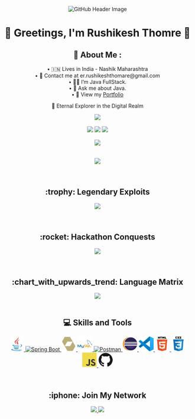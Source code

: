<!-- Header -->
<p align="center">
  <img src="https://github.com/Rushikesh-Thomre/Rushikesh-Thomre/assets/119784108/df50843e-9c2c-4d6b-b48f-7f3202348a0c" alt="GitHub Header Image">
</p>

<h1 align="center">👾 Greetings, I'm Rushikesh Thomre 👾</h1>

<!-- About Me -->
<h2 align="center">💫 About Me : </h2>

<p align="center"> 
  • 🇮🇳 Lives in India - Nashik Maharashtra<br>
  • 📧 Contact me at er.rushikeshthomare@gmail.com<br>
  • 👨‍💻 I’m Java FullStack.<br>
  • 💬 Ask me about Java.<br>
  • 🧿 View my <a href="file:///H:/Portfolio%20Website/index.html" target="_blank">Portfolio</a><br>
</p>

<p align="center">🚀 Eternal Explorer in the Digital Realm</p>

<!-- Typing Animation -->
<p align="center">
  <a href="https://github.com/Rushikesh-Thomre?tab=repositories">
    <img src="https://readme-typing-svg.herokuapp.com?lines=Java%20|%20Python%20|+SQL%20|%20Computer+Networks;&center=true&width=550&height=40">
  </a>
</p>

<!-- Badges Section -->
<div align="center">
  <img src="https://img.shields.io/github/followers/Rushikesh-Thomre?logo=Github&style=for-the-badge">
  <img src="https://img.shields.io/github/stars/Rushikesh-Thomre?style=for-the-badge">
  <a href="https://github.com/Rushikesh-Thomre/"><img src="https://komarev.com/ghpvc/?username=Rushikesh-Thomre&style=for-the-badge"></a>
</div>

<!-- GitHub Stats -->
<br>
<div align="center">
  <img src="https://github-readme-stats.vercel.app/api?username=Rushikesh-Thomre&show_icons=true&theme=radical">
</div>

<!-- Typing Animation -->
<br>
<p align="center">
  <a href="https://github.com/Rushikesh-Thomre/">
    <img src="https://readme-typing-svg.herokuapp.com?lines=Java%20|%20Python%20|%20SQL%20|%20PowerBI|%20Tableau%20|%20Spring+Boot%20|%20Hibernate%20|%20JSP%20|%20Microservices;&center=true&width=550&height=40">

  </a>
</p>

<!-- Legendary Exploits -->
<br>
<h2 align="center">:trophy: Legendary Exploits</h2>
<p align="center">
  <a href="https://github.com/Rushikesh-Thomre/">
    <img src="https://readme-typing-svg.herokuapp.com?lines=Students+Innovation+Festival;IISF+2022+MANIT;Top+100+Teams+in+India;&center=true&width=550&height=40">
  </a>
</p>

<!-- Hackathon Conquests -->
<br>
<h2 align="center">:rocket: Hackathon Conquests</h2>
<p align="center">
  <a href="https://github.com/Rushikesh-Thomre/">
    <img src="https://readme-typing-svg.herokuapp.com?lines=2nd+Edition+of+Poornima+Hackathon+2023;Tech+Hunt+Hachathon;&center=true&width=550&height=40">
  </a>
</p>

<!-- Language Matrix -->
<br>
<h2 align="center">:chart_with_upwards_trend: Language Matrix</h2>
<div align="center">
  <img src="https://github-readme-stats.vercel.app/api/top-langs/?username=Rushikesh-Thomre&layout=compact&theme=radical">
</div>

<!-- Skills -->
<br>
<h2 align="center">💻 Skills and Tools</h2>
<p align="center">
  <a href="https://www.java.com" target="_blank" rel="noreferrer"> 
    <img src="https://raw.githubusercontent.com/devicons/devicon/master/icons/java/java-original.svg" alt="Java" width="40" height="40"/> 
  </a> 
  <a href="https://spring.io/projects/spring-boot" target="_blank" rel="noreferrer"> 
    <img src="https://www.vectorlogo.zone/logos/springio/springio-icon.svg" alt="Spring Boot" width="40" height="40"/> 
  </a>
  <a href="https://hibernate.org/" target="_blank" rel="noreferrer"> 
    <img src="https://raw.githubusercontent.com/devicons/devicon/master/icons/hibernate/hibernate-plain.svg" alt="Hibernate" width="40" height="40"/> 
  </a> 
  <a href="https://www.mysql.com/" target="_blank" rel="noreferrer"> 
    <img src="https://raw.githubusercontent.com/devicons/devicon/master/icons/mysql/mysql-original-wordmark.svg" alt="MySQL" width="40" height="40"/> 
  </a>
  <a href="https://www.postman.com/" target="_blank" rel="noreferrer"> 
    <img src="https://www.vectorlogo.zone/logos/getpostman/getpostman-icon.svg" alt="Postman" width="40" height="40"/> 
  </a> 
  <a href="https://www.eclipse.org/" target="_blank" rel="noreferrer"> 
    <img src="https://raw.githubusercontent.com/devicons/devicon/master/icons/eclipse/eclipse-original.svg" alt="Eclipse" width="40" height="40"/> 
  </a> 
  <a href="https://code.visualstudio.com/" target="_blank" rel="noreferrer"> 
    <img src="https://raw.githubusercontent.com/devicons/devicon/master/icons/vscode/vscode-original.svg" alt="Visual Studio Code" width="40" height="40"/> 
  </a>
  <a href="https://www.w3.org/html/" target="_blank" rel="noreferrer"> 
    <img src="https://raw.githubusercontent.com/devicons/devicon/master/icons/html5/html5-original-wordmark.svg" alt="HTML" width="40" height="40"/> 
  </a> 
  <a href="https://www.w3schools.com/css/" target="_blank" rel="noreferrer"> 
    <img src="https://raw.githubusercontent.com/devicons/devicon/master/icons/css3/css3-original-wordmark.svg" alt="CSS" width="40" height="40"/> 
  </a> 
  <a href="https://developer.mozilla.org/en-US/docs/Web/JavaScript" target="_blank" rel="noreferrer"> 
    <img src="https://raw.githubusercontent.com/devicons/devicon/master/icons/javascript/javascript-original.svg" alt="JavaScript" width="40" height="40"/> 
  </a> 
  <a href="https://github.com/" target="_blank" rel="noreferrer"> 
    <img src="https://raw.githubusercontent.com/devicons/devicon/master/icons/github/github-original.svg" alt="GitHub" width="40" height="40"/> 
  </a>
</p>



<!-- Join My Network -->
<br>
<h2 align="center">:iphone: Join My Network</h2>
<div align="center">
  <!-- Animated LinkedIn Icon -->
  <a href="https://www.linkedin.com/in/rushikesh-thomre/">
    <img src="https://img.shields.io/badge/LinkedIn-0077B5?style=for-the-badge&logo=linkedin&logoColor=white&logoWidth=30&logoHeight=30">
  </a>
  <!-- Animated Gmail Icon -->
  <a href="mailto:er.rushikeshthomare@gmail.com">
    <img src="https://img.shields.io/badge/Gmail-D14836?style=for-the-badge&logo=gmail&logoColor=white&logoWidth=30&logoHeight=30">
  </a>
</div>

